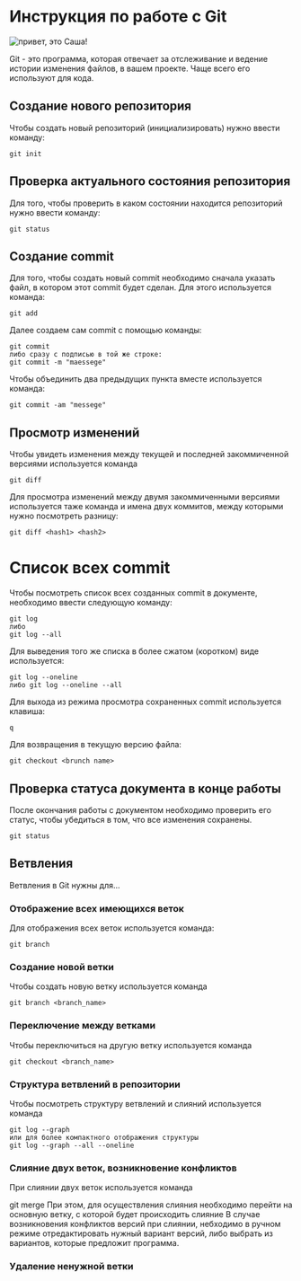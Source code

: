 # Инструкция по работе с Git

![привет, это Саша!](Sasha.JPG)

Git - это программа, которая отвечает за отслеживание и ведение истории изменения файлов, в вашем проекте. Чаще всего его используют для кода.
## Создание нового репозитория

Чтобы создать новый репозиторий (инициализировать) нужно ввести команду:

    git init
## Проверка актуального состояния репозитория

Для того, чтобы проверить в каком состоянии находится репозиторий нужно ввести команду:
    
    git status

## Создание commit
Для того, чтобы создать новый commit необходимо сначала указать файл, в котором этот commit будет сделан. Для этого используется команда:

    git add

Далее создаем сам commit с помощью команды:

    git commit
    либо сразу с подписью в той же строке:
    git commit -m "maessege"

Чтобы объединить два предыдущих пункта вместе используется команда:

    git commit -am "messege"

## Просмотр изменений
Чтобы увидеть изменения между текущей и последней закоммиченной версиями используется команда

    git diff

Для просмотра изменений между двумя закоммиченными версиями используется таже команда и имена двух коммитов, между которыми нужно посмотреть разницу:

    git diff <hash1> <hash2>

# Список всех commit
Чтобы посмотреть список всех созданных commit в документе, необходимо ввести следующую команду:

    git log
    либо 
    git log --all

Для выведения того же списка в более сжатом (коротком) виде используется:

    git log --oneline
    либо git log --oneline --all

Для выхода из режима просмотра сохраненных commit используется клавиша:

    q

Для возвращения в текущую версию файла:

    git checkout <brunch name>

## Проверка статуса документа в конце работы
После окончания работы с документом необходимо проверить его статус, чтобы убедиться в том, что все изменения сохранены.

    git status


## Ветвления
Ветвления в Git нужны для...

### Отображение всех имеющихся веток
Для отображения всех веток используется команда:

    git branch
    
### Создание новой ветки    
Чтобы создать новую ветку используется команда

    git branch <branch_name>

### Переключение между ветками
Чтобы переключиться на другую ветку используется команда

    git checkout <branch_name>

### Структура ветвлений в репозитории
Чтобы посмотреть структуру ветвлений и слияний используется команда 

    git log --graph
    или для более компактного отображения структуры
    git log --graph --all --oneline

### Слияние двух веток, возникновение конфликтов
При слиянии двух веток используется команда

   git merge
При этом, для осуществления слияния необходимо перейти на основную ветку, с которой будет происходить слияние
В случае возникновения конфликтов версий при слиянии, небходимо в ручном режиме отредактировать нужный вариант версий,  либо выбрать из вариантов, которые предложит программа.

### Удаление ненужной ветки
